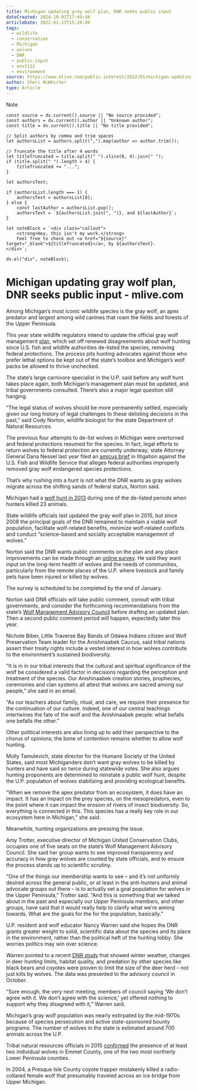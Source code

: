 ```yaml
---
title: Michigan updating gray wolf plan, DNR seeks public input
dateCreated: 2024-10-01T17:49:46
articleDate: 2022-01-13T15:20:00
tags:
  - wildlife
  - conservation
  - Michigan
  - wolves
  - DNR
  - public-input
  - enst112
  - environment
source: https://www.mlive.com/public-interest/2022/01/michigan-updating-gray-wolf-plan-dnr-seeks-public-input.html
author: Sheri McWhirter
type: Article
---
```

> [!NOTE]
```dataviewjs
const source = dv.current().source || "No source provided";
const authors = dv.current().author || "Unknown author";
const title = dv.current().title || "No title provided";

// Split authors by comma and trim spaces
let authorsList = authors.split(",").map(author => author.trim());

// Truncate the title after 4 words
let titleTruncated = title.split(" ").slice(0, 4).join(" ");
if (title.split(" ").length > 4) {
    titleTruncated += "...";
}

let authorsText;

if (authorsList.length === 1) {
    authorsText = authorsList[0];
} else {
    const lastAuthor = authorsList.pop();
    authorsText = `${authorsList.join(", ")}, and ${lastAuthor}`;
}

let noteBlock = `<div class="callout">
    <strong>Hey, this isn't my work.</strong>
    Feel free to check out <a href="${source}" target="_blank">${titleTruncated}</a>, by ${authorsText}.
</div>`;

dv.el("div", noteBlock);

```
# Michigan updating gray wolf plan, DNR seeks public input - mlive.com

Among Michigan’s most iconic wildlife species is the gray wolf, an apex predator and largest among wild canines that roam the fields and forests of the Upper Peninsula.

This year state wildlife regulators intend to update the official gray wolf management [plan](https://www.michigan.gov/documents/dnr/wolf_management_plan_492568_7.pdf), which set off renewed disagreements about wolf hunting since U.S. fish and wildlife authorities de-listed the species, removing federal protections. The process pits hunting advocates against those who prefer lethal options be kept out of the state’s toolbox and Michigan’s wolf packs be allowed to thrive unchecked.

The state’s large carnivore specialist in the U.P. said before any wolf hunt takes place again, both Michigan’s management plan must be updated, and tribal governments consulted. There’s also a major legal question still hanging.

“The legal status of wolves should be more permanently settled, especially given our long history of legal challenges to these delisting decisions in the past,” said Cody Norton, wildlife biologist for the state Department of Natural Resources.

The previous four attempts to de-list wolves in Michigan were overturned and federal protections resumed for the species. In fact, legal efforts to return wolves to federal protection are currently underway; state Attorney General Dana Nessel last year filed an [amicus brief](https://www.michigan.gov/documents/ag/FILED_Proposed_Brief_-_Wolf_Delisting_Litigation_731090_7.pdf) in litigation against the U.S. Fish and Wildlife Service that alleges federal authorities improperly removed gray wolf endangered species protections.

That’s why rushing into a hunt is not what the DNR wants as gray wolves migrate across the shifting sands of federal status, Norton said.

Michigan had a [wolf hunt in 2013](https://www.mlive.com/news/2013/11/crying_wolf_read_a_digest_of_m.html) during one of the de-listed periods when hunters killed 23 animals.

State wildlife officials last updated the gray wolf plan in 2015, but since 2008 the principal goals of the DNR remained to maintain a viable wolf population, facilitate wolf-related benefits, minimize wolf-related conflicts and conduct “science-based and socially acceptable management of wolves.”

Norton said the DNR wants public comments on the plan and any place improvements can be made through an [online survey](https://forms.office.com/Pages/ResponsePage.aspx?id=h3D71Xc3rUKWaoku9HIl0QAX0JXc2oZPmVZUlrPcflhUNlhGWFNKRUZRVlhOSTE2WFdLQkwxVFBDRC4u). He said they want input on the long-term health of wolves and the needs of communities, particularly from the remote places of the U.P. where livestock and family pets have been injured or killed by wolves.

The survey is scheduled to be completed by the end of January.

Norton said DNR officials will take public comment, consult with tribal governments, and consider the forthcoming recommendations from the state’s [Wolf Management Advisory Council](https://www.michigan.gov/dnr/0,4570,7-350-79137_79763_106230---,00.html) before drafting an updated plan. Then a second public comment period will happen, expectedly later this year.

Nichole Biber, Little Traverse Bay Bands of Odawa Indians citizen and Wolf Preservation Team leader for the Anishinaabek Caucus, said tribal nations assert their treaty rights include a vested interest in how wolves contribute to the environment’s sustained biodiversity.

“It is in in our tribal interests that the cultural and spiritual significance of the wolf be considered a valid factor in decisions regarding the perception and treatment of the species. Our Anishinaabek creation stories, prophecies, ceremonies and clan systems all attest that wolves are sacred among our people,” she said in an email.

“As our teachers about family, ritual, and care, we require their presence for the continuation of our culture. Indeed, one of our central teachings intertwines the fate of the wolf and the Anishinaabek people: what befalls one befalls the other.”

Other political interests are also lining up to add their perspective to the chorus of opinions; the bone of contention remains whether to allow wolf hunting.

Molly Tamulevich, state director for the Humane Society of the United States, said most Michiganders don’t want gray wolves to be killed by hunters and have said so twice during statewide votes. She also argues hunting proponents are determined to reinstate a public wolf hunt, despite the U.P. population of wolves stabilizing and providing ecological benefits.

“When we remove the apex predator from an ecosystem, it does have an impact. It has an impact on the prey species, on the mesopredators, even to the point where it can impact the erosion of rivers of insect biodiversity. So, everything is connected in this. This species has a really key role in our ecosystem here in Michigan,” she said.

Meanwhile, hunting organizations are pressing the issue.

Amy Trotter, executive director of Michigan United Conservation Clubs, occupies one of five seats on the state’s Wolf Management Advisory Council. She said her group wants to see improved transparency and accuracy in how gray wolves are counted by state officials, and to ensure the process stands up to scientific scrutiny.

“One of the things our membership wants to see – and it’s not uniformly desired across the general public, or at least in the anti-hunters and animal advocate groups out there – is to actually set a goal population for wolves in the Upper Peninsula,” Trotter said. “And this is something that we talked about in the past and especially our Upper Peninsula members, and other groups, have said that it would really help to clarify what we’re aiming towards. What are the goals for the for the population, basically.”

U.P. resident and wolf educator Nancy Warren said she hopes the DNR grants greater weight to solid, scientific data about the species and its place in the environment, rather than the political heft of the hunting lobby. She worries politics may win over science.

Warren pointed to a recent [DNR study](https://www.michigan.gov/documents/dnr/Factors_Deer_UP_738385_7.pdf) that showed winter weather, changes in deer hunting limits, habitat quality, and predation by other species like black bears and coyotes were proven to limit the size of the deer herd – not just kills by wolves. The data was presented to the advisory council in October.

“Sure enough, the very next meeting, members of council saying ‘We don’t agree with it. We don’t agree with the science,’ yet offered nothing to support why they disagreed with it,” Warren said.

Michigan’s gray wolf population was nearly extirpated by the mid-1970s because of species persecution and active state-sponsored bounty programs. The number of wolves in the state is estimated around 700 animals across the U.P.

Tribal natural resources officials in 2015 [confirmed](https://www.mlive.com/news/2015/09/gray_wolf_confirmed_lower_mich.html) the presence of at least two individual wolves in Emmet County, one of the two most northerly Lower Peninsula counties.

In 2004, a Presque Isle County coyote trapper mistakenly killed a radio-collared female wolf that presumably traveled across an ice bridge from Upper Michigan.
